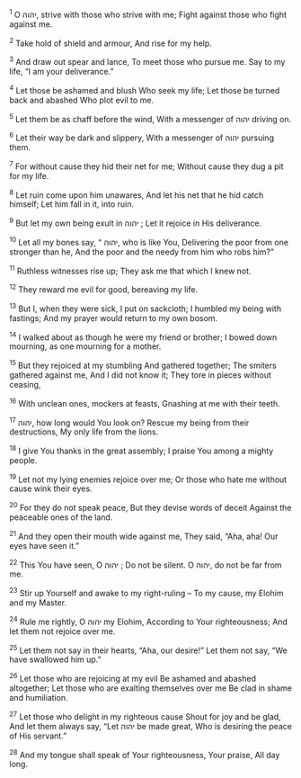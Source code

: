 <sup>1</sup> O יהוה, strive with those who strive with me; Fight against those who fight against me.

<sup>2</sup> Take hold of shield and armour, And rise for my help.

<sup>3</sup> And draw out spear and lance, To meet those who pursue me. Say to my life, “I am your deliverance.”

<sup>4</sup> Let those be ashamed and blush Who seek my life; Let those be turned back and abashed Who plot evil to me.

<sup>5</sup> Let them be as chaff before the wind, With a messenger of יהוה driving on.

<sup>6</sup> Let their way be dark and slippery, With a messenger of יהוה pursuing them.

<sup>7</sup> For without cause they hid their net for me; Without cause they dug a pit for my life.

<sup>8</sup> Let ruin come upon him unawares, And let his net that he hid catch himself; Let him fall in it, into ruin.

<sup>9</sup> But let my own being exult in יהוה ; Let it rejoice in His deliverance.

<sup>10</sup> Let all my bones say, “ יהוה, who is like You, Delivering the poor from one stronger than he, And the poor and the needy from him who robs him?”

<sup>11</sup> Ruthless witnesses rise up; They ask me that which I knew not.

<sup>12</sup> They reward me evil for good, bereaving my life.

<sup>13</sup> But I, when they were sick, I put on sackcloth; I humbled my being with fastings; And my prayer would return to my own bosom.

<sup>14</sup> I walked about as though he were my friend or brother; I bowed down mourning, as one mourning for a mother.

<sup>15</sup> But they rejoiced at my stumbling And gathered together; The smiters gathered against me, And I did not know it; They tore in pieces without ceasing,

<sup>16</sup> With unclean ones, mockers at feasts, Gnashing at me with their teeth.

<sup>17</sup> יהוה, how long would You look on? Rescue my being from their destructions, My only life from the lions.

<sup>18</sup> I give You thanks in the great assembly; I praise You among a mighty people.

<sup>19</sup> Let not my lying enemies rejoice over me; Or those who hate me without cause wink their eyes.

<sup>20</sup> For they do not speak peace, But they devise words of deceit Against the peaceable ones of the land.

<sup>21</sup> And they open their mouth wide against me, They said, “Aha, aha! Our eyes have seen it.”

<sup>22</sup> This You have seen, O יהוה ; Do not be silent. O יהוה, do not be far from me.

<sup>23</sup> Stir up Yourself and awake to my right-ruling – To my cause, my Elohim and my Master.

<sup>24</sup> Rule me rightly, O יהוה my Elohim, According to Your righteousness; And let them not rejoice over me.

<sup>25</sup> Let them not say in their hearts, “Aha, our desire!” Let them not say, “We have swallowed him up.”

<sup>26</sup> Let those who are rejoicing at my evil Be ashamed and abashed altogether; Let those who are exalting themselves over me Be clad in shame and humiliation.

<sup>27</sup> Let those who delight in my righteous cause Shout for joy and be glad, And let them always say, “Let יהוה be made great, Who is desiring the peace of His servant.”

<sup>28</sup> And my tongue shall speak of Your righteousness, Your praise, All day long.

